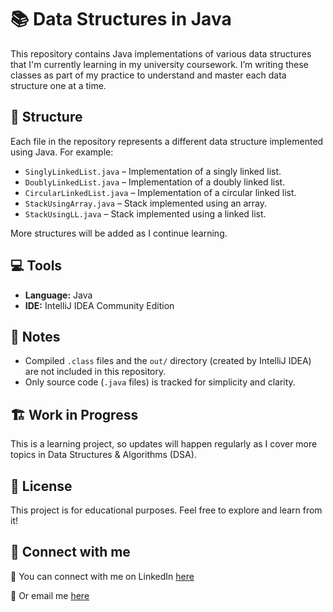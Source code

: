 # 📚 Data Structures in Java

This repository contains Java implementations of various data structures that I'm currently learning in my university coursework. I’m writing these classes as part of my practice to understand and master each data structure one at a time.

## 📂 Structure

Each file in the repository represents a different data structure implemented using Java. For example:
- `SinglyLinkedList.java` – Implementation of a singly linked list.
- `DoublyLinkedList.java` – Implementation of a doubly linked list.
- `CircularLinkedList.java` – Implementation of a circular linked list.
- `StackUsingArray.java` – Stack implemented using an array.
- `StackUsingLL.java` – Stack implemented using a linked list.


More structures will be added as I continue learning.

## 💻 Tools

- **Language:** Java
- **IDE:** IntelliJ IDEA Community Edition 

## 🚫 Notes

- Compiled `.class` files and the `out/` directory (created by IntelliJ IDEA) are not included in this repository.
- Only source code (`.java` files) is tracked for simplicity and clarity.

## 🏗️ Work in Progress

This is a learning project, so updates will happen regularly as I cover more topics in Data Structures & Algorithms (DSA).

## 📜 License

This project is for educational purposes. Feel free to explore and learn from it!

## 🔗 Connect with me

🧰 You can connect with me on LinkedIn [here](www.linkedin.com/in/m-noman-cs)

📧 Or email me [here](mailto:muhammadnoman.cs@gmail.com)